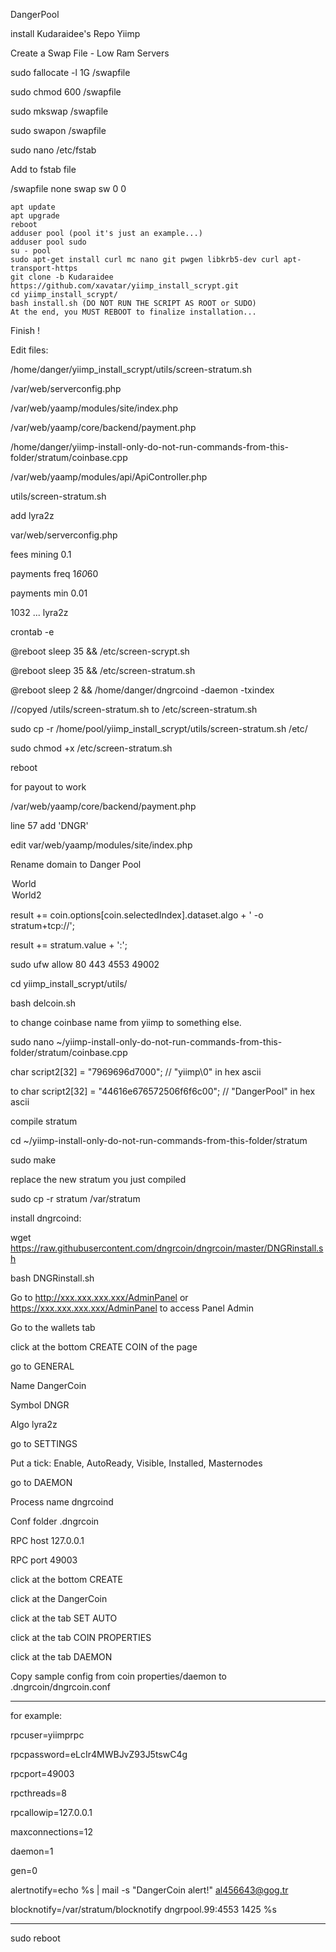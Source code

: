 DangerPool 

install Kudaraidee's Repo Yiimp

Create a Swap File - Low Ram Servers

 sudo fallocate -l 1G /swapfile
 
 sudo chmod 600 /swapfile
 
 sudo mkswap /swapfile
 
 sudo swapon /swapfile
 
 sudo nano /etc/fstab

Add to fstab file

/swapfile   none    swap    sw    0   0

    apt update
    apt upgrade
    reboot
    adduser pool (pool it's just an example...)
    adduser pool sudo
    su - pool
    sudo apt-get install curl mc nano git pwgen libkrb5-dev curl apt-transport-https
    git clone -b Kudaraidee https://github.com/xavatar/yiimp_install_scrypt.git
    cd yiimp_install_scrypt/
    bash install.sh (DO NOT RUN THE SCRIPT AS ROOT or SUDO)
    At the end, you MUST REBOOT to finalize installation...

Finish !

Edit files:

/home/danger/yiimp_install_scrypt/utils/screen-stratum.sh

/var/web/serverconfig.php

/var/web/yaamp/modules/site/index.php

/var/web/yaamp/core/backend/payment.php

/home/danger/yiimp-install-only-do-not-run-commands-from-this-folder/stratum/coinbase.cpp

/var/web/yaamp/modules/api/ApiController.php

utils/screen-stratum.sh

add lyra2z

var/web/serverconfig.php

fees mining 0.1

payments freq 1*60*60

payments min 0.01

1032 ... lyra2z

crontab -e

@reboot sleep 35 && /etc/screen-scrypt.sh

@reboot sleep 35 && /etc/screen-stratum.sh

@reboot sleep 2 && /home/danger/dngrcoind -daemon -txindex

//copyed /utils/screen-stratum.sh to /etc/screen-stratum.sh

sudo cp -r /home/pool/yiimp_install_scrypt/utils/screen-stratum.sh /etc/

sudo chmod +x /etc/screen-stratum.sh

reboot

for payout to work

/var/web/yaamp/core/backend/payment.php

line 57 add 'DNGR'

edit var/web/yaamp/modules/site/index.php

Rename domain to Danger Pool

<option value="92.38.163.183">World</option>

<option value="pool.dangercoin.org">World2</option> 

result += coin.options[coin.selectedIndex].dataset.algo + ' -o stratum+tcp://';

result += stratum.value + ':';

sudo ufw allow 80 443 4553 49002

cd yiimp_install_scrypt/utils/

bash delcoin.sh

to change coinbase name from yiimp to something else. 

sudo nano ~/yiimp-install-only-do-not-run-commands-from-this-folder/stratum/coinbase.cpp

char script2[32] = "7969696d7000"; // "yiimp\0" in hex ascii

to char script2[32] = "44616e676572506f6f6c00"; // "DangerPool" in hex ascii

 compile stratum
 
cd ~/yiimp-install-only-do-not-run-commands-from-this-folder/stratum

sudo make

replace the new stratum you just compiled

 sudo cp -r stratum /var/stratum
 

install dngrcoind:

wget https://raw.githubusercontent.com/dngrcoin/dngrcoin/master/DNGRinstall.sh

bash DNGRinstall.sh

Go to http://xxx.xxx.xxx.xxx/AdminPanel or https://xxx.xxx.xxx.xxx/AdminPanel to access Panel Admin

Go to the wallets tab

click at the bottom CREATE COIN of the page

go to GENERAL

Name DangerCoin

Symbol  DNGR

Algo  lyra2z

go to SETTINGS

Put a tick: Enable, AutoReady, Visible, Installed, Masternodes

go to DAEMON

Process name dngrcoind

Conf folder .dngrcoin

RPC host 127.0.0.1

RPC port 49003

click at the bottom CREATE

click at the DangerCoin

click at the tab SET AUTO

click at the tab COIN PROPERTIES

click at the tab DAEMON

Copy sample config from coin properties/daemon to .dngrcoin/dngrcoin.conf

--------------------------

for example:

rpcuser=yiimprpc

rpcpassword=eLcIr4MWBJvZ93J5tswC4g

rpcport=49003

rpcthreads=8

rpcallowip=127.0.0.1

maxconnections=12

daemon=1

gen=0

alertnotify=echo %s | mail -s "DangerCoin alert!" al456643@gog.tr

blocknotify=/var/stratum/blocknotify dngrpool.99:4553 1425 %s

---------------------------
sudo reboot

